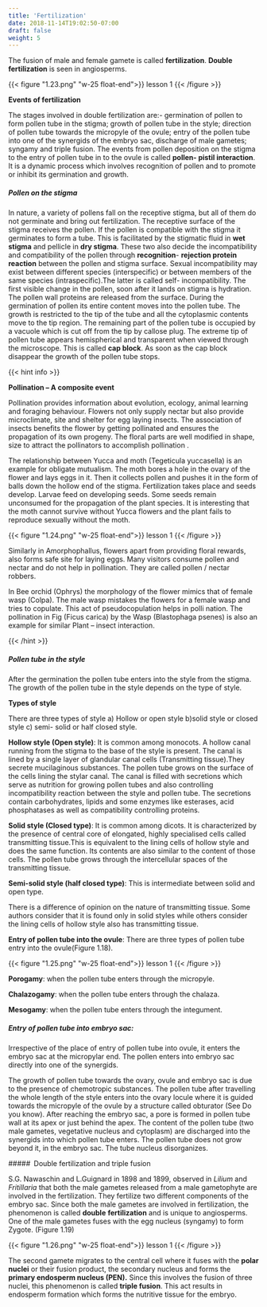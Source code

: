 ```yaml
---
title: 'Fertilization'
date: 2018-11-14T19:02:50-07:00
draft: false
weight: 5
---
```


The fusion of male and female
gamete is called **fertilization**.
**Double fertilization** is seen in
angiosperms.

{{< figure "1.23.png" "w-25 float-end">}}
lesson 1
{{< /figure >}}


**Events of fertilization**



The stages involved in double
fertilization are:- germination
of pollen to form pollen tube
in the stigma; growth of pollen
tube in the style; direction
of pollen tube towards the micropyle of the
ovule; entry of the pollen tube into one of the
synergids of the embryo sac, discharge of
male gametes; syngamy and triple fusion. The
events from pollen deposition on the stigma to
the entry of pollen tube in to the ovule is called
**pollen- pistil interaction**. It is a dynamic
process which involves recognition of pollen
and to promote or inhibit its germination and
growth.



##### Pollen on the stigma



In nature, a variety of pollens fall on the receptive
stigma, but all of them do not germinate and
bring out fertilization. The receptive surface
of the stigma receives the pollen. If the pollen
is compatible with the stigma it germinates to
form a tube. This is facilitated by the stigmatic
fluid in **wet stigma** and pellicle in **dry stigma**.
These two also decide the incompatibility and compatibility of the pollen through **recognition**-
**rejection protein reaction** between the pollen
and stigma surface. Sexual incompatibility may
exist between different species (interspecific)
or between members of the same species
(intraspecific).The latter is called self-
incompatibility. The first visible change in the
pollen, soon after it lands on stigma is hydration.
The pollen wall proteins are released from the
surface. During the germination of pollen its
entire content moves into the pollen tube. The
growth is restricted to the tip of the tube and
all the cytoplasmic contents move to the tip
region. The remaining part of the pollen tube
is occupied by a vacuole which is cut off from
the tip by callose plug. The extreme tip of pollen
tube appears hemispherical and transparent
when viewed through the microscope. This
is called **cap block**. As soon as the cap block
disappear the growth of the pollen tube stops.



{{< hint info >}}

**Pollination – A composite event**

Pollination
provides
information
about
evolution, ecology, animal learning and
foraging behaviour. Flowers not only supply
nectar but also provide microclimate, site and
shelter for egg laying insects. The association
of insects benefits the flower by getting
pollinated and ensures the propagation
of its own progeny. The floral parts are
well modified in shape, size to attract the
pollinators to accomplish pollination .

The relationship between Yucca and
moth (Tegeticula yuccasella) is an example
for obligate mutualism. The moth bores a
hole in the ovary of the flower and lays eggs
in it. Then it collects pollen and pushes it
in the form of balls down the hollow end
of the stigma. Fertilization takes place and
seeds develop. Larvae
feed on developing seeds.
Some seeds remain
unconsumed for the
propagation of the plant
species. It is interesting
that the moth cannot
survive without Yucca
flowers and the plant fails
to reproduce sexually
without the moth.

{{< figure "1.24.png" "w-25 float-end">}}
lesson 1
{{< /figure >}}

Similarly in Amorphophallus, flowers
apart from providing floral rewards, also
forms safe site for laying eggs. Many visitors
consume pollen and nectar and do not help
in pollination. They are called pollen / nectar
robbers.

In Bee orchid (Ophrys) the morphology
of the flower mimics that of female wasp
(Colpa). The male wasp mistakes the flowers
for a female wasp and tries to copulate. This
act of pseudocopulation helps in polli nation.
The pollination in Fig (Ficus carica) by the
Wasp (Blastophaga psenes) is also an example
for similar Plant – insect interaction.

{{< /hint >}}


##### Pollen tube in the style


After the germination the pollen tube enters into
the style from the stigma. The growth of the pollen
tube in the style depends on the type of style.



**Types of style**



There are three types of style a) Hollow or
open style b)solid style or closed style c) semi-
solid or half closed style.






**Hollow style (Open style)**: It is common
among monocots. A hollow canal running from
the stigma to the base of the style is present.
The canal is lined by a single layer of glandular
canal cells (Transmitting tissue).They secrete
mucilaginous substances. The pollen tube grows
on the surface of the cells lining the stylar canal.
The canal is filled with secretions which serve
as nutrition for growing pollen tubes and also
controlling incompatibility reaction between
the style and pollen tube. The secretions contain
carbohydrates, lipids and some enzymes
like esterases, acid phosphatases as well as
compatibility controlling proteins.


**Solid style (Closed type)**: It is common among
dicots. It is characterized by the presence of
central core of elongated, highly specialised
cells called transmitting tissue.This is equivalent
to the lining cells of hollow style and does the
same function. Its contents are also similar
to the content of those cells. The pollen tube
grows through the intercellular spaces of the
transmitting tissue.





**Semi-solid style (half closed type)**: This is
intermediate between solid and open type.





There is a difference of opinion on the
nature of transmitting tissue. Some authors
consider that it is found only in solid styles
while others consider the lining cells of hollow
style also has transmitting tissue.






**Entry of pollen tube into the ovule**: There
are three types of pollen tube entry into the
ovule(Figure 1.18).

{{< figure "1.25.png" "w-25 float-end">}}
lesson 1
{{< /figure >}}


**Porogamy**: when the pollen tube enters
through the micropyle.


**Chalazogamy**: when the pollen tube enters
through the chalaza.


**Mesogamy**: when the pollen tube enters
through the integument.




##### Entry of pollen tube into embryo sac:
Irrespective of the place of entry of pollen
tube into ovule, it enters the embryo sac at the
micropylar end. The pollen enters into embryo
sac directly into one of the synergids.



The growth of pollen tube towards the ovary,
ovule and embryo sac is due to the presence of
chemotropic substances. The pollen tube after
travelling the whole length of the style enters
into the ovary locule where it is guided towards
the micropyle of the ovule by a structure called
obturator (See Do you know). After reaching the
embryo sac, a pore is formed in pollen tube wall at
its apex or just behind the apex. The content of the
pollen tube (two male gametes, vegetative nucleus
and cytoplasm) are discharged into the synergids
into which pollen tube enters. The pollen tube
does not grow beyond it, in the embryo sac. The
tube nucleus disorganizes.



##### Double fertilization and triple fusion


S.G. Nawaschin and L.Guignard in 1898 and
1899, observed in *Lilium* and *Fritillaria* that
both the male gametes released from a male
gametophyte are involved in the fertilization.
They fertilize two different components of
the embryo sac. Since both the male gametes
are involved in fertilization, the phenomenon
is called **double** **fertilization** and is unique
to angiosperms. One of the male gametes
fuses with the egg nucleus (syngamy) to form
Zygote. (Figure 1.19)



{{< figure "1.26.png" "w-25 float-end">}}
lesson 1
{{< /figure >}}


The second gamete migrates to the central cell
where it fuses with the **polar** **nuclei** or their 
fusion product, the secondary nucleus and
forms the **primary endosperm nucleus (PEN).**
Since this involves the fusion of three nuclei,
this phenomenon is called **triple fusion**. This
act results in endosperm formation which
forms the nutritive tissue for the embryo.





